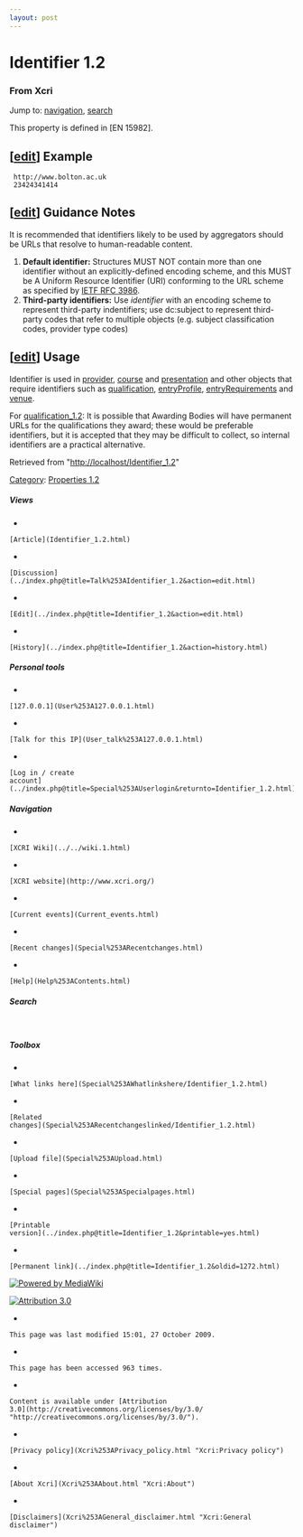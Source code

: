 ```yaml
---
layout: post
---
```








Identifier 1.2 
==============













### From Xcri 







Jump to: [navigation](Identifier_1.2.html#column-one),
[search](Identifier_1.2.html#searchInput)



This property is defined in \[EN 15982\].


\[[edit](../index.php@title=Identifier_1.2&action=edit&section=1.html "Edit section: Example")\] Example
--------------------------------------------------------------------------------------------------------------------------------------------------------------------------

     http://www.bolton.ac.uk
     23424341414


\[[edit](../index.php@title=Identifier_1.2&action=edit&section=2.html "Edit section: Guidance Notes")\] Guidance Notes
----------------------------------------------------------------------------------------------------------------------------------------------------------------------------------------

It is recommended that identifiers likely to be used by aggregators
should be URLs that resolve to human-readable content.

1.  **Default identifier:** Structures MUST NOT contain more than one
    identifier without an explicitly-defined encoding scheme, and this
    MUST be A Uniform Resource Identifier (URI) conforming to the URL
    scheme as specified by [IETF RFC
    3986](http://tools.ietf.org/html/rfc3986 "http://tools.ietf.org/html/rfc3986").
2.  **Third-party identifiers:** Use *identifier* with an encoding
    scheme to represent third-party indentifiers; use dc:subject to
    represent third-party codes that refer to multiple objects (e.g.
    subject classification codes, provider type codes)


\[[edit](../index.php@title=Identifier_1.2&action=edit&section=3.html "Edit section: Usage")\] Usage
----------------------------------------------------------------------------------------------------------------------------------------------------------------------

Identifier is used in [provider](Provider.html "Provider"),
[course](Course.html "Course") and
[presentation](Presentation.html "Presentation") and other objects that
require identifiers such as
[qualification](Qualification.html "Qualification"),
[entryProfile](EntryProfile.html "EntryProfile"),
[entryRequirements](EntryRequirements.html "EntryRequirements") and
[venue](Venue.html "Venue").

For [qualification\_1.2](Qualification_1.2.html "Qualification 1.2"): It
is possible that Awarding Bodies will have permanent URLs for the
qualifications they award; these would be preferable identifiers, but it
is accepted that they may be difficult to collect, so internal
identifiers are a practical alternative.



Retrieved from
"[http://localhost/Identifier\_1.2](Identifier_1.2.html)"





[Category](Special%253ACategories.html "Special:Categories"): [Properties
1.2](Category%253AProperties_1.2.html "Category:Properties 1.2")

















##### Views



-   

    

    [Article](Identifier_1.2.html)
-   

    

    [Discussion](../index.php@title=Talk%253AIdentifier_1.2&action=edit.html)
-   

    

    [Edit](../index.php@title=Identifier_1.2&action=edit.html)
-   

    

    [History](../index.php@title=Identifier_1.2&action=history.html)







##### Personal tools



-   

    

    [127.0.0.1](User%253A127.0.0.1.html)
-   

    

    [Talk for this IP](User_talk%253A127.0.0.1.html)
-   

    

    [Log in / create
    account](../index.php@title=Special%253AUserlogin&returnto=Identifier_1.2.html)











[](../../wiki.1.html "XCRI Wiki")





##### Navigation



-   

    

    [XCRI Wiki](../../wiki.1.html)
-   

    

    [XCRI website](http://www.xcri.org/)
-   

    

    [Current events](Current_events.html)
-   

    

    [Recent changes](Special%253ARecentchanges.html)
-   

    

    [Help](Help%253AContents.html)







##### Search





 









##### Toolbox



-   

    

    [What links here](Special%253AWhatlinkshere/Identifier_1.2.html)
-   

    

    [Related
    changes](Special%253ARecentchangeslinked/Identifier_1.2.html)
-   

    

    [Upload file](Special%253AUpload.html)
-   

    

    [Special pages](Special%253ASpecialpages.html)
-   

    

    [Printable
    version](../index.php@title=Identifier_1.2&printable=yes.html)
-   

    

    [Permanent link](../index.php@title=Identifier_1.2&oldid=1272.html)















[![Powered by
MediaWiki](../skins/common/images/poweredby_mediawiki_88x31.png)](http://www.mediawiki.org/)





[![Attribution 3.0
](http://i.creativecommons.org/l/by/3.0/88x31.png)](http://creativecommons.org/licenses/by/3.0/)



-   

    

    This page was last modified 15:01, 27 October 2009.
-   

    

    This page has been accessed 963 times.
-   

    

    Content is available under [Attribution
    3.0](http://creativecommons.org/licenses/by/3.0/ "http://creativecommons.org/licenses/by/3.0/").
-   

    

    [Privacy policy](Xcri%253APrivacy_policy.html "Xcri:Privacy policy")
-   

    

    [About Xcri](Xcri%253AAbout.html "Xcri:About")
-   

    

    [Disclaimers](Xcri%253AGeneral_disclaimer.html "Xcri:General disclaimer")




